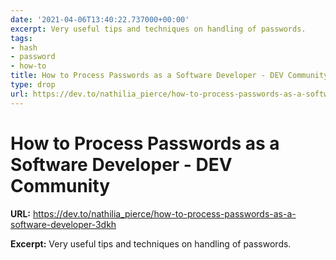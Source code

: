 ```yaml
---
date: '2021-04-06T13:40:22.737000+00:00'
excerpt: Very useful tips and techniques on handling of passwords.
tags:
- hash
- password
- how-to
title: How to Process Passwords as a Software Developer - DEV Community
type: drop
url: https://dev.to/nathilia_pierce/how-to-process-passwords-as-a-software-developer-3dkh
---
```


# How to Process Passwords as a Software Developer - DEV Community

**URL:** https://dev.to/nathilia_pierce/how-to-process-passwords-as-a-software-developer-3dkh

**Excerpt:** Very useful tips and techniques on handling of passwords.
